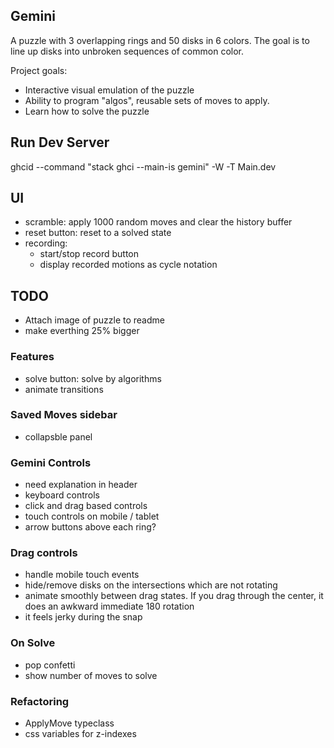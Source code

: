 ## Gemini 
A puzzle with 3 overlapping rings and 50 disks in 6 colors. The goal is to line up disks into unbroken sequences of common color.

Project goals:
- Interactive visual emulation of the puzzle
- Ability to program "algos", reusable sets of moves to apply.
- Learn how to solve the puzzle

## Run Dev Server
ghcid --command "stack ghci --main-is gemini" -W -T Main.dev

## UI
- scramble: apply 1000 random moves and clear the history buffer
- reset button: reset to a solved state
- recording:
    - start/stop record button
    - display recorded motions as cycle notation

## TODO
- Attach image of puzzle to readme
- make everthing 25% bigger

### Features
- solve button: solve by algorithms
- animate transitions

### Saved Moves sidebar
- collapsble panel 

### Gemini Controls
- need explanation in header
- keyboard controls
- click and drag based controls
- touch controls on mobile / tablet
- arrow buttons above each ring?

### Drag controls
- handle mobile touch events
- hide/remove disks on the intersections which are not rotating
- animate smoothly between drag states. If you drag through the center, it does an awkward immediate 180 rotation
- it feels jerky during the snap

### On Solve
- pop confetti 
- show number of moves to solve

### Refactoring
- ApplyMove typeclass
- css variables for z-indexes
